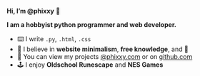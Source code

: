 **Hi, I’m @phixxy** 👋

**I am a hobbyist python programmer and web developer.**
- ⌨️ I write `.py`, `.html`,  `.css`
- 💭 I believe in **website minimalism**, **free knowledge**, and 🎅
- 🚧 You can view my projects [@phixxy.com](https://phixxy.com) or on [github.com](https://github.com/phixxy)
- 🕹️ I enjoy **Oldschool Runescape** and **NES Games**
